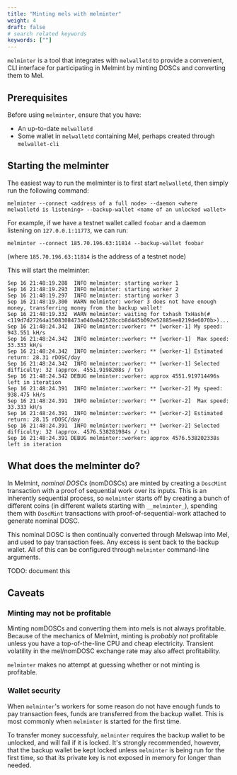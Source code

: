 ```yaml
---
title: "Minting mels with melminter"
weight: 4
draft: false
# search related keywords
keywords: [""]
---
```


`melminter` is a tool that integrates with `melwalletd` to provide a convenient, CLI interface for participating in Melmint by minting DOSCs and converting them to Mel.

## Prerequisites

Before using `melminter`, ensure that you have:

- An up-to-date `melwalletd`
- Some wallet in `melwalletd` containing Mel, perhaps created through `melwallet-cli`

## Starting the melminter

The easiest way to run the melminter is to first start `melwalletd`, then simply run the following command:

```
melminter --connect <address of a full node> --daemon <where melwalletd is listening> --backup-wallet <name of an unlocked wallet>
```

For example, if we have a testnet wallet called `foobar` and a daemon listening on `127.0.0.1:11773`, we can run:

```
melminter --connect 185.70.196.63:11814 --backup-wallet foobar
```

(where `185.70.196.63:11814` is the address of a testnet node)

This will start the melminter:

```
Sep 16 21:48:19.288  INFO melminter: starting worker 1
Sep 16 21:48:19.293  INFO melminter: starting worker 2
Sep 16 21:48:19.297  INFO melminter: starting worker 3
Sep 16 21:48:19.300  WARN melminter: worker 3 does not have enough money, transferring money from the backup wallet!
Sep 16 21:48:19.332  WARN melminter: waiting for txhash TxHash(#<119d7d27264a1508308473a040a842528ccb8d445b092e52885ee8219de6070b>)...
Sep 16 21:48:24.342  INFO melminter::worker: ** [worker-1] My speed: 943.551 kH/s
Sep 16 21:48:24.342  INFO melminter::worker: ** [worker-1]  Max speed: 33.333 kH/s
Sep 16 21:48:24.342  INFO melminter::worker: ** [worker-1] Estimated return: 28.31 rDOSC/day
Sep 16 21:48:24.342  INFO melminter::worker: ** [worker-1] Selected difficulty: 32 (approx. 4551.9198208s / tx)
Sep 16 21:48:24.342 DEBUG melminter::worker: approx 4551.919714496s left in iteration
Sep 16 21:48:24.391  INFO melminter::worker: ** [worker-2] My speed: 938.475 kH/s
Sep 16 21:48:24.391  INFO melminter::worker: ** [worker-2]  Max speed: 33.333 kH/s
Sep 16 21:48:24.391  INFO melminter::worker: ** [worker-2] Estimated return: 28.15 rDOSC/day
Sep 16 21:48:24.391  INFO melminter::worker: ** [worker-2] Selected difficulty: 32 (approx. 4576.538281984s / tx)
Sep 16 21:48:24.391 DEBUG melminter::worker: approx 4576.538202338s left in iteration
```

## What does the melminter do?

In Melmint, _nominal DOSCs_ (nomDOSCs) are minted by creating a `DoscMint` transaction with a proof of sequential work over its inputs. This is an inherently sequential process, so `melminter` starts off by creating a bunch of different coins (in different wallets starting with `__melminter_`), spending them with `DoscMint` transactions with proof-of-sequential-work attached to generate nominal DOSC.

This nominal DOSC is then continually converted through Melswap into Mel, and used to pay transaction fees. Any excess is sent back to the backup wallet. All of this can be configured through `melminter` command-line arguments.

TODO: document this

## Caveats

### Minting may not be profitable

Minting nomDOSCs and converting them into mels is not always profitable. Because of the mechanics of Melmint, minting is _probably not_ profitable unless you have a top-of-the-line CPU and cheap electricity. Transient volatility in the mel/nomDOSC exchange rate may also affect profitability.

`melminter` makes no attempt at guessing whether or not minting is profitable.

### Wallet security

When `melminter`'s workers for some reason do not have enough funds to pay transaction fees, funds are transferred from the backup wallet. This is most commonly when `melminter` is started for the first time.

To transfer money successfuly, `melminter` requires the backup wallet to be unlocked, and will fail if it is locked. It's strongly recommended, however, that the backup wallet be kept locked unless `melminter` is being run for the first time, so that its private key is not exposed in memory for longer than needed.

